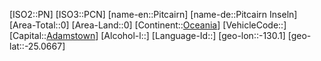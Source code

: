 ﻿---
location: [-25.0667,-130.1]
type: Country
tags:
- geo/Country

SpocWebEntityId: 26998
isDeleted: false
confidential: public

---
[ISO2::PN]
[ISO3::PCN]
[name-en::Pitcairn]
[name-de::Pitcairn Inseln]
[Area-Total::0]
[Area-Land::0]
[Continent::[Oceania](geo/Continent/Oceania.md)]
[VehicleCode::]
[Capital::[Adamstown](geo/Continent/Oceania/Pitcairn/Adamstown.md)]
[Alcohol-l::]
[Language-Id::]
[geo-lon::-130.1]
[geo-lat::-25.0667]

